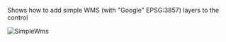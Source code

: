 Shows how to add simple WMS (with "Google" EPSG:3857) layers to the control

<img src="../Screenshots/SimpleWms.png" title="SimpleWms">
